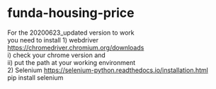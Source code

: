 # funda-housing-price

For the 20200623_updated version to work <br/>
you need to install 1) webdriver https://chromedriver.chromium.org/downloads <br/>
                        i) check your chrome version and <br/>
                        ii) put the path at your working environment <br/>
                    2) Selenium https://selenium-python.readthedocs.io/installation.html <br/>
                          pip install selenium
